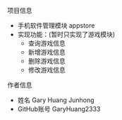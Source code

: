 
项目信息
- 手机软件管理模块 appstore
- 实现功能：(暂时只实现了游戏模块)
    - 查询游戏信息
    - 新增游戏信息
    - 删除游戏信息
    - 修改游戏信息


作者信息
- 姓名 Gary Huang Junhong
- GitHub账号 GaryHuang2333